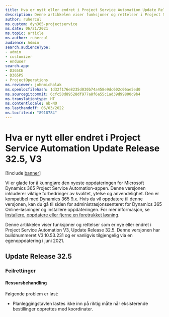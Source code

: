 ```yaml
---
title: Hva er nytt eller endret i Project Service Automation Update Release 32.5, V3
description: Denne artikkelen viser funksjoner og rettelser i Project Service Automation Update Release 32.5 V3.
author: ruhercul
ms.custom: dyn365-projectservice
ms.date: 06/21/2021
ms.topic: article
ms.author: ruhercul
audience: Admin
search.audienceType:
- admin
- customizer
- enduser
search.app:
- D365CE
- D365PS
- ProjectOperations
ms.reviewer: johnmichalak
ms.openlocfilehash: 1d32f176e8235d030b74a458e9dc602c06ae5ed0
ms.sourcegitcommit: 6cfc50d89528df977a8f6a55c1ad39d99800d9b4
ms.translationtype: HT
ms.contentlocale: nb-NO
ms.lasthandoff: 06/03/2022
ms.locfileid: "8918784"
---
```

# <a name="whats-new-or-changed-in-project-service-automation-update-release-325-v3"></a>Hva er nytt eller endret i Project Service Automation Update Release 32.5, V3

[!include [banner](../includes/psa-now-project-operations.md)]

Vi er glade for å kunngjøre den nyeste oppdateringen for Microsoft Dynamics 365 Project Service Automation-appen. Denne versjonen inkluderer viktige forbedringer av kvalitet, ytelse og anvendelighet. Den er kompatibel med Dynamics 365 9.x. Hvis du vil oppdatere til denne versjonen, kan du gå til siden for administrasjonssenteret for Dynamics 365 Online-løsninger og installere oppdateringen. For mer informasjon, se [Installere, oppdatere eller fjerne en foretrukket løsning](/power-platform/admin/install-remove-preferred-solution).

Denne artikkelen viser funksjoner og rettelser som er nye eller endret i Project Service Automation V3, Update Release 32.5. Denne versjonen har buildnummeret V3.10.53.231 og er vanligvis tilgjengelig via en egenoppdatering i juni 2021.

## <a name="update-release-325"></a>Update Release 32.5

### <a name="bug-fixes"></a>Feilrettinger

#### <a name="resource-management"></a>Ressursbehandling

Følgende problem er løst:

- Planleggingstavlen lastes ikke inn på riktig måte når eksisterende bestillinger opprettes med koordinater.


